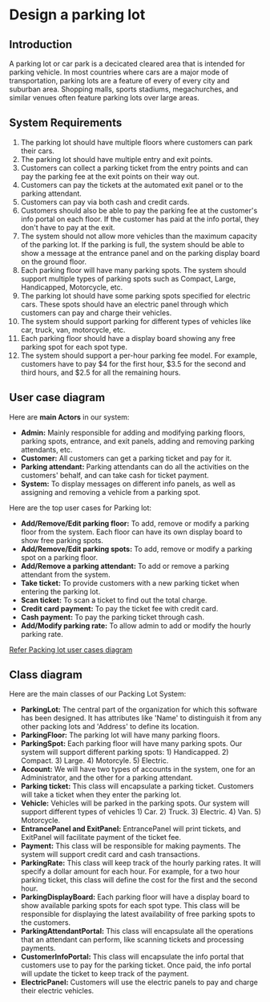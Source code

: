 # Design a parking lot

## Introduction

A parking lot or car park is a decicated cleared area that is intended for parking vehicle. In most countries where cars are a major mode of transportation, parking lots are a feature of every of every city and suburban area. Shopping malls, sports stadiums, megachurches, and similar venues often feature parking lots over large areas.

## System Requirements

1. The parking lot should have multiple floors where customers can park their cars.
2. The parking lot should have multiple entry and exit points.
3. Customers can collect a parking ticket from the entry points and can pay the parking fee at the exit points on their way out.
4. Customers can pay the tickets at the automated exit panel or to the parking attendant.
5. Customers can pay via both cash and credit cards.
6. Customers should also be able to pay the parking fee at the customer's info portal on each floor. If the customer has paid at the info portal, they don't have to pay at the exit.
7. The system should not allow more vehicles than the maximum capacity of the parking lot. If the parking is full, the system should be able to show a message at the entrance panel and on the parking display board on the ground floor.
8. Each parking floor will have many parking spots. The system should support multiple types of parking spots such as Compact, Large, Handicapped, Motorcycle, etc.
9. The parking lot should have some parking spots specified for electric cars. These spots should have an electric panel through which customers can pay and charge their vehicles.
10. The system should support parking for different types of vehicles like car, truck, van, motorcycle, etc.
11. Each parking floor should have a display board showing any free parking spot for each spot type.
12. The system should support a per-hour parking fee model. For example, customers have to pay $4 for the first hour, $3.5 for the second and third hours, and $2.5 for all the remaining hours.


## User case diagram

Here are **main Actors** in our system:

* **Admin:** Mainly responsible for adding and modifying parking floors, parking spots, entrance, and exit panels, adding and removing parking attendants, etc.
* **Customer:** All customers can get a parking ticket and pay for it.
* **Parking attendant:** Parking attendants can do all the activities on the customers' behalf, and can take cash for ticket payment.
* **System:** To display messages on different info panels, as well as assigning and removing a vehicle from a parking spot.

Here are the top user cases for Parking lot:

* **Add/Remove/Edit parking floor:** To add, remove or modify a parking floor from the system. Each floor can have its own display board to show free parking spots.
* **Add/Remove/Edit parking spots:** To add, remove or modify a parking spot on a parking floor.
* **Add/Remove a parking attendant:** To add or remove a parking attendant from the system.
* **Take ticket:** To provide customers with a new parking ticket when entering the parking lot.
* **Scan ticket:** To scan a ticket to find out the total charge.
* **Credit card payment:** To pay the ticket fee with credit card.
* **Cash payment:** To pay the parking ticket through cash.
* **Add/Modify parking rate:** To allow admin to add or modify the hourly parking rate.

[Refer Packing lot user cases diagram](https://raw.githubusercontent.com/mohistzh/oo/master/static/Parking%20Lot%20--%20User%20Cases.png)

## Class diagram

Here are the main classes of our Packing Lot System:

* **ParkingLot:** The central part of the organization for which this software has been designed. It has attributes like 'Name' to distinguish it from any other packing lots and 'Address' to define its location.
* **ParkingFloor:** The parking lot will have many parking floors.
* **ParkingSpot:** Each parking floor will have many parking spots. Our system will support different parking spots: 1) Handicapped.  2) Compact.  3) Large.  4) Motorcyle.  5) Electric.
* **Account:** We will have two types of accounts in the system, one for an Administrator, and the other for a parking attendant.
* **Parking ticket:** This class will encapsulate a parking ticket. Customers will take a ticket when they enter the parking lot.
* **Vehicle:** Vehicles will be parked in the parking spots. Our system will support different types of vehicles 1) Car.  2) Truck.  3) Electric.  4) Van.  5) Motorcycle.
* **EntrancePanel and ExitPanel:** EntrancePanel will print tickets, and ExitPanel will facilitate payment of the ticket fee.
* **Payment:** This class will be responsible for making payments. The system will support credit card and cash transactions.
* **ParkingRate:** This class will keep track of the hourly parking rates. It will specify a dollar amount for each hour. For example, for a two hour parking ticket, this class will define the cost for the first and the second hour.
* **ParkingDisplayBoard:** Each parking floor will have a display board to show available parking spots for each spot type. This class will be responsible for displaying the latest availability of free parking spots to the customers.
* **ParkingAttendantPortal:** This class will encapsulate all the operations that an attendant can perform, like scanning tickets and processing payments.
* **CustomerInfoPortal:** This class will encapsulate the info portal that customers use to pay for the parking ticket. Once paid, the info portal will update the ticket to keep track of the payment.
* **ElectricPanel:** Customers will use the electric panels to pay and charge their electric vehicles.





